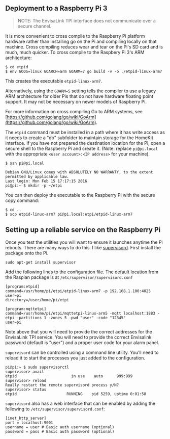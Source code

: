 ## Deployment to a Raspberry Pi 3

> NOTE: The EnvisaLink TPI interface does not communicate over a secure channel.

It is more convenient to cross compile to the Raspberry Pi platform hardware rather than installing go on the Pi and compiling locally on that machine. Cross compiling reduces wear and tear on the Pi's SD card and is much, much quicker. To cross compile to the Raspbery Pi 3's ARM architecture:
```
$ cd etpid
$ env GOOS=linux GOARCH=arm GOARM=7 go build -v -o ./etpid-linux-arm7
```

This creates the executable `etpid-linux-arm7`. 

Alternatively, using the `GOARM=5` setting tells the compiler to use a legacy ARM architecture for older Pis that do not have hardware floating point support. It may not be necessary on newer models of Raspberry Pi. 

For more information on cross compiling Go to ARM systems, see [https://github.com/golang/go/wiki/GoArm](https://github.com/golang/go/wiki/GoArm).

The `etpid` command must be installed in a path where it has write access as it needs to create a "db" subfolder to maintain storage for the HomeKit interface. If you have not prepared the destination location for the Pi, open a secure shell to the Raspberry Pi and create it.
(Note: replace `pi@pi.local` with the appropriate `<user account>:<IP address>` for your machine).

```
$ ssh pi@pi.local

Debian GNU/Linux comes with ABSOLUTELY NO WARRANTY, to the extent
permitted by applicable law.
Last login: Mon Feb 15 17:17:15 2016
pi@pi:~ $ mkdir -p ~/etpi
```

You can then deploy the executable to the Raspberry Pi with the secure copy command:

```
$ cd ..
$ scp etpid-linux-arm7 pi@pi.local:etpi/etpid-linux-arm7
```

## Setting up a reliable service on the Raspberry Pi

Once you test the utilities you will want to ensure it launches anytime the Pi reboots. There are many ways to do this. I like [supervisord](http://www.http://supervisord.org). First install the package onto the Pi.

```
sudo apt-get install supervisor
```

Add the following lines to the configuration file. The default location from the Raspian package is at `/etc/supervisor/supervisord.conf`

```
[program:etpid]
command=/usr/home/pi/etpi/etpid-linux-arm7 -p 192.168.1.100:4025
user=pi
directory=/user/home/pi/etpi

[program:mqttetpi]
command=/usr/home/pi/etpi/mqttetpi-linux-arm5 -mqtt localhost:1883 -etpi -partitions 1 -zones 5 -pwd "user" -code "12345"
user=pi
```

Note above that you will need to provide the correct addresses for the EnvisaLink TPI service. You will need to provide the correct Envisalink password (default is "user") and a proper user code for your alarm panel.

`supervisord` can be controlled using a command line utility. You'll need to reload it to start the processes you just added to the configuration.

```
pi@pi:~ $ sudo supervisorctl
supervisor> avail
etpid                        in use    auto      999:999
supervisor> reload
Really restart the remote supervisord process y/N? 
supervisor> status
etpid                      RUNNING    pid 5259, uptime 0:01:58
```

`supervisord` also has a web interface that can be enabled by adding the following to `/etc/supervisor/supervisord.conf`:

```
[inet_http_server]
port = localhost:9001
username = user # Basic auth username (optional)
password = pass # Basic auth password (optional)
```


